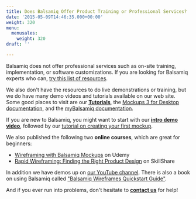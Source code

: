 ```yaml
---
title: Does Balsamiq Offer Product Training or Professional Services?
date: '2015-05-09T14:46:35.000+00:00'
weight: 320
menu:
  menusales:
    weight: 320
draft: ''

---
```


Balsamiq does not offer professional services such as on-site training, implementation, or software customizations. If you are looking for Balsamiq experts who can, [try this list of resources](/resources/lookingforhelp/).

We also don't have the resources to do live demonstrations or training, but we do have many demo videos and tutorials available on our web site. Some good places to visit are our **[Tutorials](/tutorials/)**, the [Mockups 3 for Desktop documentation](https://docs.balsamiq.com/desktop/), and the [myBalsamiq documentation](https://docs.balsamiq.com/mybalsamiq/).

If you are new to Balsamiq, you might want to start with our **[intro demo video](/tutorials/introvideo/)**, followed by our [tutorial on creating your first mockup](/tutorials/firstmockup/).

We also published the following two **online courses**, which are great for beginners:

*   [Wireframing with Balsamiq Mockups](https://www.udemy.com/wireframing-with-balsamiq-mockups/) on Udemy
*   [Rapid Wireframing: Finding the Right Product Design](https://www.skillshare.com/classes/design/Rapid-Wireframing-Finding-the-Right-Product-Design/1947996659) on SkillShare

In addition we have demos up on [our YouTube channel](https://www.youtube.com/playlist?list=PLVlyYfbClWxRpOSJvalIUTBxoqkrzowzI). There is also a book on using Balsamiq called ["Balsamiq Wireframes Quickstart Guide"](/resources/books/).

And if you ever run into problems, don't hesitate to **[contact us](https://balsamiq.com/company/#contact)** for help!
